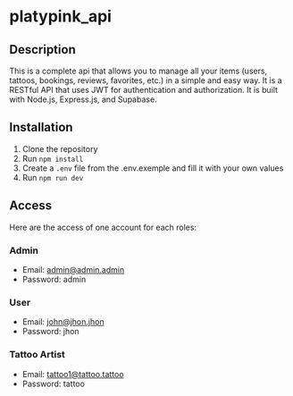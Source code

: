 # platypink_api

## Description

This is a complete api that allows you to manage all your items (users, tattoos, bookings, reviews, favorites, etc.) in a simple and easy way. It is a RESTful API that uses JWT for authentication and authorization. It is built with Node.js, Express.js, and Supabase.

## Installation

1. Clone the repository
2. Run `npm install`
3. Create a `.env` file from the .env.exemple and fill it with your own values
4. Run `npm run dev`

## Access

Here are the access of one account for each roles:

### Admin

- Email: admin@admin.admin
- Password: admin

### User

- Email: john@jhon.jhon
- Password: jhon

### Tattoo Artist

- Email: tattoo1@tattoo.tattoo
- Password: tattoo
